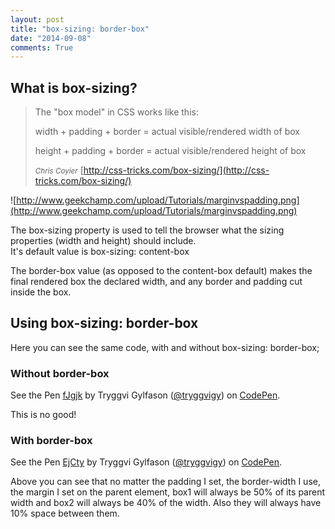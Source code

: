 ```yaml
---
layout: post
title: "box-sizing: border-box"
date: "2014-09-08"
comments: True
---
```


## What is box-sizing?

> The "box model" in CSS works like this:
>
> width + padding + border = actual visible/rendered width of box
>
> height + padding + border = actual visible/rendered height of box
>
> <small>_Chris Coyier_</small> [http://css-tricks.com/box-sizing/](http://css-tricks.com/box-sizing/)

![http://www.geekchamp.com/upload/Tutorials/marginvspadding.png](http://www.geekchamp.com/upload/Tutorials/marginvspadding.png)

The box-sizing property is used to tell the browser what the sizing properties (width and height) should include. <br>
It's default value is box-sizing: content-box

The border-box value (as opposed to the content-box default) makes the final rendered box the declared width, and any border and padding cut inside the box.

## Using box-sizing: border-box

Here you can see the same code, with and without box-sizing: border-box;

### Without border-box
<p data-height="266" data-theme-id="8166" data-slug-hash="fJgjk" data-default-tab="result" data-user="tryggvigy" class='codepen'>See the Pen <a href='http://codepen.io/tryggvigy/pen/fJgjk/'>fJgjk</a> by Tryggvi Gylfason (<a href='http://codepen.io/tryggvigy'>@tryggvigy</a>) on <a href='http://codepen.io'>CodePen</a>.</p>
<script async src="//codepen.io/assets/embed/ei.js"></script>

This is no good!

### With border-box
<p data-height="268" data-theme-id="8166" data-slug-hash="EjCty" data-default-tab="result" data-user="tryggvigy" class='codepen'>See the Pen <a href='http://codepen.io/tryggvigy/pen/EjCty/'>EjCty</a> by Tryggvi Gylfason (<a href='http://codepen.io/tryggvigy'>@tryggvigy</a>) on <a href='http://codepen.io'>CodePen</a>.</p>
<script async src="//codepen.io/assets/embed/ei.js"></script>

Above you can see that no matter the padding I set, the border-width I use, the margin I set on the parent element, box1 will always be 50% of its parent width and box2 will always be 40% of the width.
Also they will always have 10% space between them.
